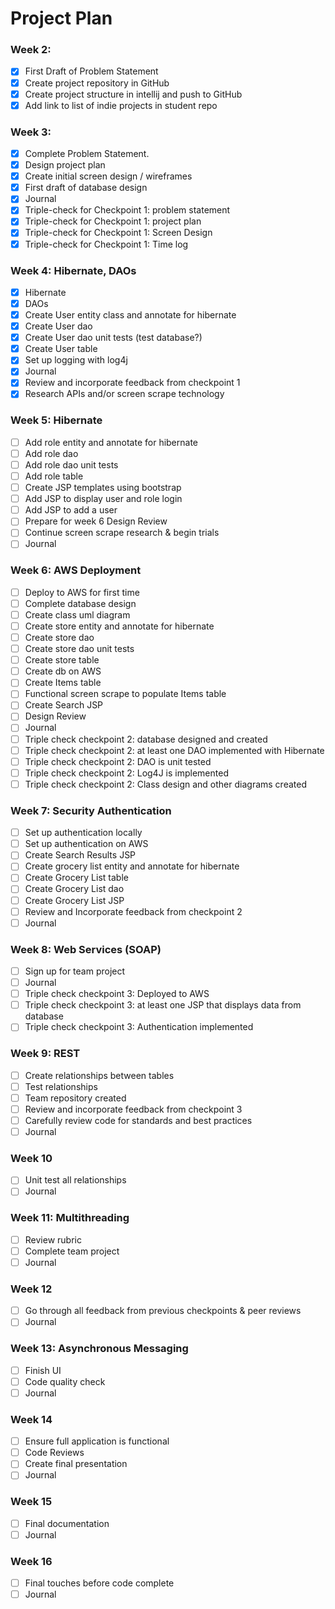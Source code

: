 # Project Plan

### Week 2:
- [X] First Draft of Problem Statement
- [X] Create project repository in GitHub
- [X] Create project structure in intellij and push to GitHub
- [X] Add link to list of indie projects in student repo

### Week 3:
- [X] Complete Problem Statement.
- [X] Design project plan 
- [X] Create initial screen design / wireframes
- [X] First draft of database design
- [X] Journal
- [X] Triple-check for Checkpoint 1: problem statement
- [X] Triple-check for Checkpoint 1: project plan
- [X] Triple-check for Checkpoint 1: Screen Design
- [X] Triple-check for Checkpoint 1: Time log

### Week 4: Hibernate, DAOs
- [X] Hibernate
- [X] DAOs
- [X] Create User entity class and annotate for hibernate
- [X] Create User dao
- [X] Create User dao unit tests (test database?)
- [X] Create User table
- [X] Set up logging with log4j
- [X] Journal
- [X] Review and incorporate feedback from checkpoint 1
- [X] Research APIs and/or screen scrape technology

### Week 5: Hibernate
- [ ] Add role entity and annotate for hibernate
- [ ] Add role dao
- [ ] Add role dao unit tests
- [ ] Add role table
- [ ] Create JSP templates using bootstrap
- [ ] Add JSP to display user and role login
- [ ] Add JSP to add a user
- [ ] Prepare for week 6 Design Review
- [ ] Continue screen scrape research & begin trials
- [ ] Journal

### Week 6: AWS Deployment
- [ ] Deploy to AWS for first time
- [ ] Complete database design
- [ ] Create class uml diagram
- [ ] Create store entity and annotate for hibernate
- [ ] Create store dao
- [ ] Create store dao unit tests
- [ ] Create store table
- [ ] Create db on AWS
- [ ] Create Items table
- [ ] Functional screen scrape to populate Items table
- [ ] Create Search JSP
- [ ] Design Review
- [ ] Journal
- [ ] Triple check checkpoint 2: database designed and created
- [ ] Triple check checkpoint 2: at least one DAO implemented with Hibernate
- [ ] Triple check checkpoint 2: DAO is unit tested 
- [ ] Triple check checkpoint 2: Log4J is implemented
- [ ] Triple check checkpoint 2: Class design and other diagrams created

### Week 7: Security Authentication
- [ ] Set up authentication locally
- [ ] Set up authentication on AWS
- [ ] Create Search Results JSP
- [ ] Create grocery list entity and annotate for hibernate
- [ ] Create Grocery List table
- [ ] Create Grocery List dao
- [ ] Create Grocery List JSP
- [ ] Review and Incorporate feedback from checkpoint 2
- [ ] Journal

### Week 8: Web Services (SOAP) 
- [ ] Sign up for team project
- [ ] Journal
- [ ] Triple check checkpoint 3: Deployed to AWS
- [ ] Triple check checkpoint 3: at least one JSP that displays data from database
- [ ] Triple check checkpoint 3: Authentication implemented

### Week 9: REST
- [ ] Create relationships between tables 
- [ ] Test relationships
- [ ] Team repository created
- [ ] Review and incorporate feedback from checkpoint 3
- [ ] Carefully review code for standards and best practices
- [ ] Journal

### Week 10
- [ ] Unit test all relationships
- [ ] Journal

### Week 11: Multithreading
- [ ] Review rubric
- [ ] Complete team project
- [ ] Journal

### Week 12
- [ ] Go through all feedback from previous checkpoints & peer reviews
- [ ] Journal

### Week 13: Asynchronous Messaging
- [ ] Finish UI
- [ ] Code quality check
- [ ] Journal

### Week 14
- [ ] Ensure full application is functional
- [ ] Code Reviews
- [ ] Create final presentation
- [ ] Journal

### Week 15
- [ ] Final documentation
- [ ] Journal

### Week 16
- [ ] Final touches before code complete
- [ ] Journal